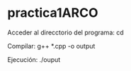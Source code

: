 # practica1ARCO

Acceder al direcctorio del programa: cd <ruta del directorio>

Compilar: g++ *.cpp -o output

Ejecución: ./ouput
